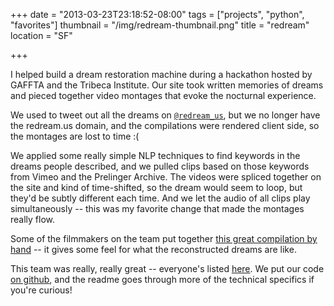 +++
date = "2013-03-23T23:18:52-08:00"
tags = ["projects", "python", "favorites"]
thumbnail = "/img/redream-thumbnail.png"
title = "redream"
location = "SF"

+++

I helped build a dream restoration machine during a hackathon hosted by GAFFTA and the Tribeca Institute.
Our site took written memories of dreams and pieced together video montages that evoke the nocturnal experience.

<!--more-->

We used to tweet out all the dreams on [`@redream_us`](https://twitter.com/redream_us),
but we no longer have the redream.us domain, and the compilations were rendered client side,
so the montages are lost to time :(

We applied some really simple NLP techniques to find keywords in the dreams people described,
and we pulled clips based on those keywords from Vimeo and the Prelinger Archive.
The videos were spliced together on the site and kind of time-shifted,
so the dream would seem to loop, but they'd be subtly different each time.
And we let the audio of all clips play simultaneously --
this was my favorite change that made the montages really flow.

Some of the filmmakers on the team put together [this great compilation by hand](https://vimeo.com/62589601) --
it gives some feel for what the reconstructed dreams are like.

This team was really, really great -- everyone's listed [here](https://github.com/yosemitebandit/redream/blob/master/serve/templates/about.html).
We put our code [on github](https://github.com/yosemitebandit/redream),
and the readme goes through more of the technical specifics if you're curious!

